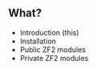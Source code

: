 ## What?

- Introduction (this) <!-- .element: class="fragment" -->
- Installation <!-- .element: class="fragment" -->
- Public ZF2 modules <!-- .element: class="fragment" -->
- Private ZF2 modules <!-- .element: class="fragment" -->